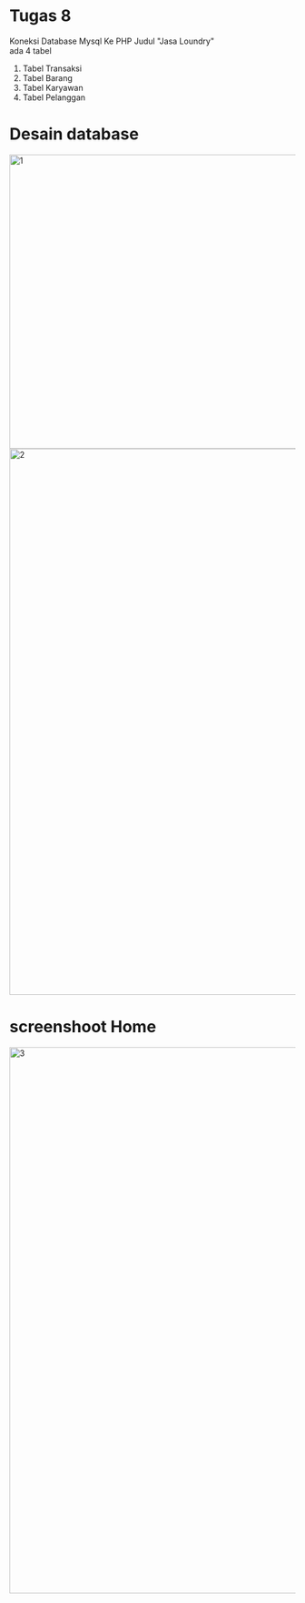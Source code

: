 # Tugas 8

Koneksi Database Mysql Ke PHP
Judul "Jasa Loundry"
<br>
ada 4 tabel <br>
1. Tabel Transaksi <br>
2. Tabel Barang <br>
3. Tabel Karyawan <br>
4. Tabel Pelanggan <br>
            
# Desain database

<img width="517" alt="1" src="https://user-images.githubusercontent.com/81343412/119429300-c8d2ab80-bd38-11eb-8918-c749a970867b.PNG">
<img width="960" alt="2" src="https://user-images.githubusercontent.com/81343412/119432676-f6baee80-bd3e-11eb-9c2e-fddd70bc266a.PNG">
            
# screenshoot Home

<img width="960" alt="3" src="https://user-images.githubusercontent.com/81343412/119441974-3c80b280-bd51-11eb-9d15-a59ff2e290b8.PNG">
